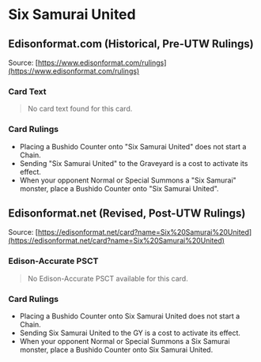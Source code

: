 # Six Samurai United

## Edisonformat.com (Historical, Pre-UTW Rulings)

Source: [https://www.edisonformat.com/rulings](https://www.edisonformat.com/rulings)

### Card Text

> No card text found for this card.

### Card Rulings

*   Placing a Bushido Counter onto "Six Samurai United" does not start a Chain.
*   Sending "Six Samurai United" to the Graveyard is a cost to activate its effect.
*   When your opponent Normal or Special Summons a "Six Samurai" monster, place a Bushido Counter onto "Six Samurai United".

## Edisonformat.net (Revised, Post-UTW Rulings)

Source: [https://edisonformat.net/card?name=Six%20Samurai%20United](https://edisonformat.net/card?name=Six%20Samurai%20United)

### Edison-Accurate PSCT

> No Edison-Accurate PSCT available for this card.

### Card Rulings

*   Placing a Bushido Counter onto Six Samurai United does not start a Chain.
*   Sending Six Samurai United to the GY is a cost to activate its effect.
*   When your opponent Normal or Special Summons a Six Samurai monster, place a Bushido Counter onto Six Samurai United.
            